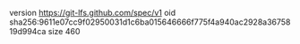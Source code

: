 version https://git-lfs.github.com/spec/v1
oid sha256:9611e07cc9f02950031d1c6ba015646666f775f4a940ac2928a3675819d994ca
size 460

